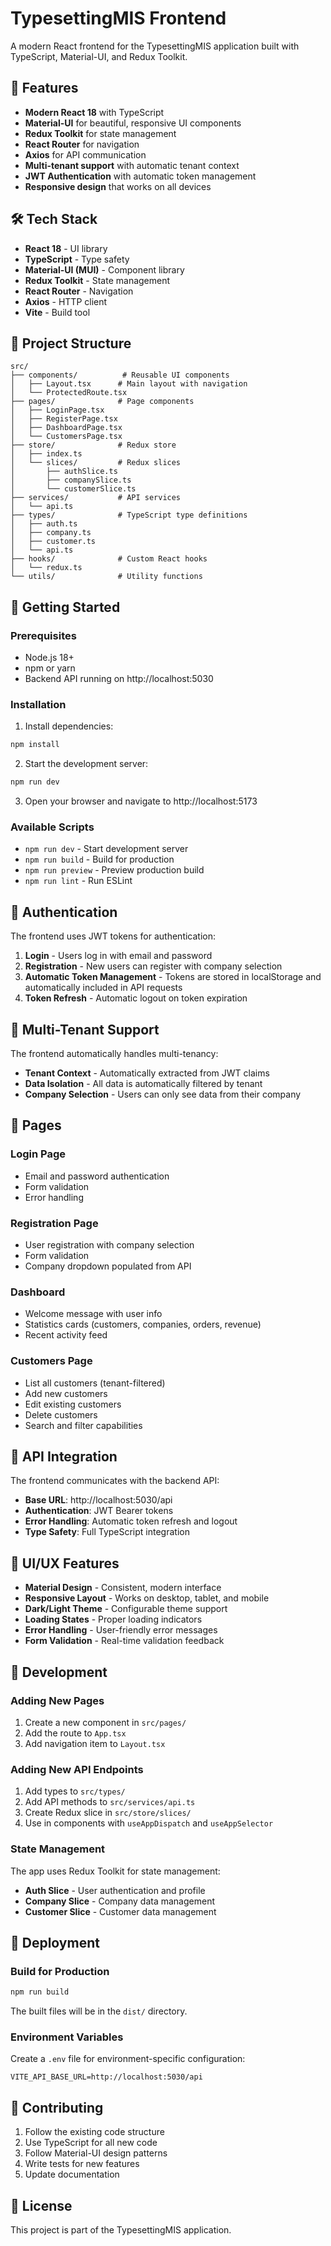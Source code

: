 # TypesettingMIS Frontend

A modern React frontend for the TypesettingMIS application built with TypeScript, Material-UI, and Redux Toolkit.

## 🚀 Features

- **Modern React 18** with TypeScript
- **Material-UI** for beautiful, responsive UI components
- **Redux Toolkit** for state management
- **React Router** for navigation
- **Axios** for API communication
- **Multi-tenant support** with automatic tenant context
- **JWT Authentication** with automatic token management
- **Responsive design** that works on all devices

## 🛠️ Tech Stack

- **React 18** - UI library
- **TypeScript** - Type safety
- **Material-UI (MUI)** - Component library
- **Redux Toolkit** - State management
- **React Router** - Navigation
- **Axios** - HTTP client
- **Vite** - Build tool

## 📁 Project Structure

```
src/
├── components/          # Reusable UI components
│   ├── Layout.tsx      # Main layout with navigation
│   └── ProtectedRoute.tsx
├── pages/              # Page components
│   ├── LoginPage.tsx
│   ├── RegisterPage.tsx
│   ├── DashboardPage.tsx
│   └── CustomersPage.tsx
├── store/              # Redux store
│   ├── index.ts
│   └── slices/         # Redux slices
│       ├── authSlice.ts
│       ├── companySlice.ts
│       └── customerSlice.ts
├── services/           # API services
│   └── api.ts
├── types/              # TypeScript type definitions
│   ├── auth.ts
│   ├── company.ts
│   ├── customer.ts
│   └── api.ts
├── hooks/              # Custom React hooks
│   └── redux.ts
└── utils/              # Utility functions
```

## 🚀 Getting Started

### Prerequisites

- Node.js 18+
- npm or yarn
- Backend API running on http://localhost:5030

### Installation

1. Install dependencies:
```bash
npm install
```

2. Start the development server:
```bash
npm run dev
```

3. Open your browser and navigate to http://localhost:5173

### Available Scripts

- `npm run dev` - Start development server
- `npm run build` - Build for production
- `npm run preview` - Preview production build
- `npm run lint` - Run ESLint

## 🔐 Authentication

The frontend uses JWT tokens for authentication:

1. **Login** - Users log in with email and password
2. **Registration** - New users can register with company selection
3. **Automatic Token Management** - Tokens are stored in localStorage and automatically included in API requests
4. **Token Refresh** - Automatic logout on token expiration

## 🏢 Multi-Tenant Support

The frontend automatically handles multi-tenancy:

- **Tenant Context** - Automatically extracted from JWT claims
- **Data Isolation** - All data is automatically filtered by tenant
- **Company Selection** - Users can only see data from their company

## 📱 Pages

### Login Page
- Email and password authentication
- Form validation
- Error handling

### Registration Page
- User registration with company selection
- Form validation
- Company dropdown populated from API

### Dashboard
- Welcome message with user info
- Statistics cards (customers, companies, orders, revenue)
- Recent activity feed

### Customers Page
- List all customers (tenant-filtered)
- Add new customers
- Edit existing customers
- Delete customers
- Search and filter capabilities

## 🔌 API Integration

The frontend communicates with the backend API:

- **Base URL**: http://localhost:5030/api
- **Authentication**: JWT Bearer tokens
- **Error Handling**: Automatic token refresh and logout
- **Type Safety**: Full TypeScript integration

## 🎨 UI/UX Features

- **Material Design** - Consistent, modern interface
- **Responsive Layout** - Works on desktop, tablet, and mobile
- **Dark/Light Theme** - Configurable theme support
- **Loading States** - Proper loading indicators
- **Error Handling** - User-friendly error messages
- **Form Validation** - Real-time validation feedback

## 🔧 Development

### Adding New Pages

1. Create a new component in `src/pages/`
2. Add the route to `App.tsx`
3. Add navigation item to `Layout.tsx`

### Adding New API Endpoints

1. Add types to `src/types/`
2. Add API methods to `src/services/api.ts`
3. Create Redux slice in `src/store/slices/`
4. Use in components with `useAppDispatch` and `useAppSelector`

### State Management

The app uses Redux Toolkit for state management:

- **Auth Slice** - User authentication and profile
- **Company Slice** - Company data management
- **Customer Slice** - Customer data management

## 🚀 Deployment

### Build for Production

```bash
npm run build
```

The built files will be in the `dist/` directory.

### Environment Variables

Create a `.env` file for environment-specific configuration:

```env
VITE_API_BASE_URL=http://localhost:5030/api
```

## 🤝 Contributing

1. Follow the existing code structure
2. Use TypeScript for all new code
3. Follow Material-UI design patterns
4. Write tests for new features
5. Update documentation

## 📄 License

This project is part of the TypesettingMIS application.
